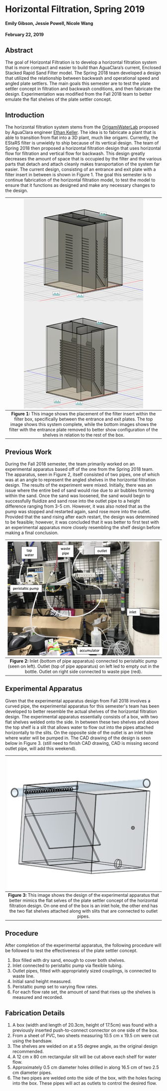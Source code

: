 # Horizontal Filtration, Spring 2019
#### Emily Gibson, Jessie Powell, Nicole Wang
#### February 22, 2019

## **Abstract**

The goal of Horizontal Filtration is to develop a horizontal filtration system that is more compact and easier to build than AguaClara’s current, Enclosed Stacked Rapid Sand Filter model. The Spring 2018 team developed a design that utilized the relationship between backwash and operational speed and angled plate settlers. The main goals this semester are to test the plate settler concept in filtration and backwash conditions, and then fabricate the design. Experimentation was modified from the Fall 2018 team to better emulate the flat shelves of the plate settler concept.

## **Introduction**

The horizontal filtration system stems from the [OrigamiWaterLab](https://github.com/OrigamiWaterLab ) proposed by AguaClara engineer [Ethan Keller](https://github.com/ethan92429). The idea is to fabricate a plant that is able to transition from flat into a 3D plant, much like origami. Currently, the EStaRS filter is unwieldy to ship because of its vertical design. The team of Spring 2018 then proposed a horizontal filtration design that uses horizontal flow for filtration and vertical flow for backwash. This design greatly decreases the amount of space that is occupied by the filter and the various parts that detach and attach cleanly makes transportation of the system far easier. The current design, consisting of an entrance and exit plate with a filter insert in between is shown in Figure 1. The goal this semester is to continue fabrication of the horizontal filtration model, to test the model to ensure that it functions as designed and make any necessary changes to the design.


| <img src="https://github.com/AguaClara/horizontal_filtration/blob/master/Spring%202018/images/Horfi_updated.JPG?raw=true" > |
| :---: |
|**Figure 1:** This image shows the placement of the filter insert within the filter box, specifically between the entrance and exit plates. The top image shows this system complete, while the bottom images shows the filter with the entrance plate removed to better show configuration of the shelves in relation to the rest of the box.|


## **Previous Work**

During the Fall 2018 semester, the team primarily worked on an experimental apparatus based off of the one from the Spring 2018 team. The apparatus, seen in Figure 2, itself consisted of two pipes, one of which was at an angle to represent the angled shelves in the horizontal filtration design. The results of the experiment were mixed. Initially, there was an issue where the entire bed of sand would rise due to air bubbles forming within the sand. Once the sand was loosened, the sand would begin to successfully fluidize and sand rose into the outlet pipe to a height difference ranging from 3-5 cm. However, it was also noted that as the pump was stopped and restarted again, sand rose more into the outlet. Provided that the sand rising after each restart, the design was determined to be feasible; however, it was concluded that it was better to first test with an experimental apparatus more closely resembling the shelf design before making a final conclusion.

| <img src="https://github.com/AguaClara/horizontal_filtration/blob/master/Fall%202018/images/exp1_setup_labelled.png?raw=true">|
| :---: |
|**Figure 2:** Inlet (bottom of pipe apparatus) connected to peristaltic pump (seen on left). Outlet (top of pipe apparatus) on left led to empty out in the bottle. Outlet on right side connected to waste pipe (red).|

## **Experimental Apparatus**

Given that the experimental apparatus design from Fall 2018 involves a curved pipe, the experimental apparatus for this semester's team has been developed to better resemble the actual shelves of the horizontal filtration design. The experimental apparatus essentially consists of a box, with two flat shelves welded onto the side. In between these two shelves and above the top shelf is a slit that allows water to flow out into the pipes attached horizontally to the slits. On the opposite side of the outlet is an inlet hole where water will be pumped in. The CAD drawing of the design is seen below in Figure 3. (still need to finish CAD drawing, CAD is missing second outlet pipe, will add this weekend).

| <img src="https://github.com/AguaClara/horizontal_filtration/blob/master/Spring%202019/images/horfi_exp_apparatus.png">|
| :---: |
|**Figure 3:** This image shows the design of the experimental apparatus that better mimics the flat selves of the plate settler concept of the horizontal filtration design. On one end of the box is an inlet hole, the other end has the two flat shelves attached along with slits that are connected to outlet pipes.|


## **Procedure**
After completion of the experimental apparatus, the following procedure will be followed to test the effectiveness of the plate settler concept.

1. Box filled with dry sand, enough to cover both shelves.
2. Inlet connected to peristaltic pump via flexible tubing.
3. Outlet pipes, fitted with appropriately sized couplings, is connected to waste line.
4. Initial sand height measured.
5. Peristaltic pump set to varying flow rates.
6. For each flow rate set, the amount of sand that rises up the shelves is measured and recorded.


## **Fabrication Details**
1. A box (width and length of 20.3cm, height of 17.5cm) was found with a previously inserted push-to-connect connector on one side of the box.
2. From a sheet of PVC, two sheets measuring 10.5 cm x 19.5 cm were cut using the bandsaw.
3. The shelves are welded on at a 55 degree angle, as the original design recommended.
4. A 12 cm x 80 cm rectangular slit will be cut above each shelf for water flow.
5. Approximately 0.5 cm diameter holes drilled in along 16.5 cm of two 2.5 cm diameter pipes.
6. The two pipes are welded onto the side of the box, with the holes facing into the box. These pipes will act as outlets to control the desired flow.

